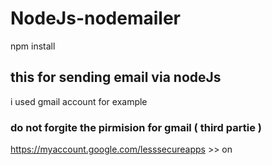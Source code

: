 # NodeJs-nodemailer
npm install
## this for sending email via nodeJs
i used gmail account for example

### do not forgite the pirmision for gmail ( third partie )
https://myaccount.google.com/lesssecureapps  >> on

